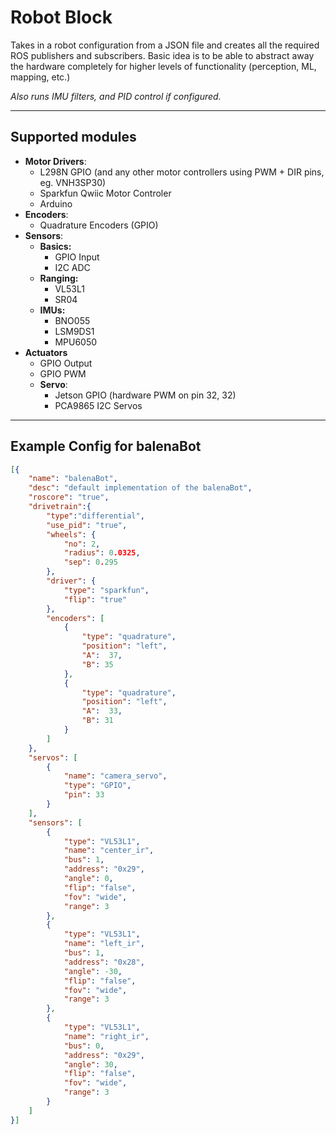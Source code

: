 # Robot Block 

Takes in a robot configuration from a JSON file and creates all the required ROS publishers and subscribers.
Basic idea is to be able to abstract away the hardware completely for higher levels of functionality (perception, ML, mapping, etc.)

*Also runs IMU filters, and PID control if configured.*

---
## Supported modules
* **Motor Drivers**: 
    * L298N GPIO (and any other motor controllers using PWM + DIR pins, eg. VNH3SP30)
    * Sparkfun Qwiic Motor Controler
    * Arduino 
* **Encoders**: 
    * Quadrature Encoders (GPIO)
* **Sensors**: 
    * **Basics:**
        * GPIO Input 
        * I2C ADC 
    * **Ranging:**
        * VL53L1
        * SR04
    * **IMUs:**
        * BNO055
        * LSM9DS1
        * MPU6050
* **Actuators**
    * GPIO Output 
    * GPIO PWM 
    * **Servo**:
        * Jetson GPIO (hardware PWM on pin 32, 32)
        * PCA9865 I2C Servos


---
## Example Config for balenaBot
``` json
[{
    "name": "balenaBot", 
    "desc": "default implementation of the balenaBot",
    "roscore": "true",
    "drivetrain":{
        "type":"differential",
        "use_pid": "true",
        "wheels": {
            "no": 2, 
            "radius": 0.0325, 
            "sep": 0.295
        },
        "driver": {
            "type": "sparkfun",
            "flip": "true"
        }, 
        "encoders": [
            { 
                "type": "quadrature",
                "position": "left",
                "A":  37, 
                "B": 35
            }, 
            { 
                "type": "quadrature",
                "position": "left",
                "A":  33, 
                "B": 31
            }
        ]
    },
    "servos": [
        {
            "name": "camera_servo",
            "type": "GPIO",
            "pin": 33
        }
    ],
    "sensors": [
        {
            "type": "VL53L1",
            "name": "center_ir",
            "bus": 1, 
            "address": "0x29",
            "angle": 0, 
            "flip": "false",
            "fov": "wide",
            "range": 3
        }, 
        {
            "type": "VL53L1",
            "name": "left_ir",
            "bus": 1, 
            "address": "0x28",
            "angle": -30, 
            "flip": "false",
            "fov": "wide",
            "range": 3
        }, 
        {
            "type": "VL53L1",
            "name": "right_ir",
            "bus": 0, 
            "address": "0x29",
            "angle": 30, 
            "flip": "false",
            "fov": "wide",
            "range": 3
        }
    ]
}]
```